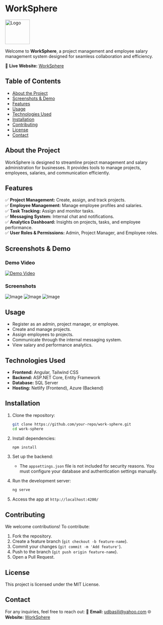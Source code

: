 # WorkSphere

<img src="https://github.com/user-attachments/assets/6e5e6aa1-3197-40ea-88ec-5191c149f96f" alt="Logo" width="80" height="80">

Welcome to **WorkSphere**, a project management and employee salary management system designed for seamless collaboration and efficiency.

🔗 **Live Website:** [WorkSphere](https://work-sphere-app.netlify.app/)

## Table of Contents

- [About the Project](#about-the-project)
- [Screenshots & Demo](#screenshots--demo)
- [Features](#features)
- [Usage](#usage)
- [Technologies Used](#technologies-used)
- [Installation](#installation)
- [Contributing](#contributing)
- [License](#license)
- [Contact](#contact)

## About the Project

WorkSphere is designed to streamline project management and salary administration for businesses. It provides tools to manage projects, employees, salaries, and communication efficiently.

## Features

✅ **Project Management:** Create, assign, and track projects.  
✅ **Employee Management:** Manage employee profiles and salaries.  
✅ **Task Tracking:** Assign and monitor tasks.  
✅ **Messaging System:** Internal chat and notifications.  
✅ **Analytics Dashboard:** Insights on projects, tasks, and employee performance.  
✅ **User Roles & Permissions:** Admin, Project Manager, and Employee roles.  

## Screenshots & Demo

### Demo Video

[![Demo Video](https://github.com/user-attachments/assets/449f7a7b-0814-46af-b414-30b57aa1b93a)](https://github.com/user-attachments/assets/449f7a7b-0814-46af-b414-30b57aa1b93a)

### Screenshots

![Image](https://github.com/user-attachments/assets/108c2f3f-46ba-4562-a459-678609bfd167)
![Image](https://github.com/user-attachments/assets/19bba99c-ae97-4472-8482-40f9839cb57a)
![Image](https://github.com/user-attachments/assets/908c10f4-e7fa-4704-b467-575f149d18a0)

## Usage

- Register as an admin, project manager, or employee.
- Create and manage projects.
- Assign employees to projects.
- Communicate through the internal messaging system.
- View salary and performance analytics.

## Technologies Used

- **Frontend:** Angular, Tailwind CSS  
- **Backend:** ASP.NET Core, Entity Framework  
- **Database:** SQL Server  
- **Hosting:** Netlify (Frontend), Azure (Backend)  

## Installation

1. Clone the repository:

   ```sh
   git clone https://github.com/your-repo/work-sphere.git
   cd work-sphere
   ```

2. Install dependencies:

   ```sh
   npm install
   ```

3. Set up the backend:
   - The `appsettings.json` file is not included for security reasons. You must configure your database and authentication settings manually.

4. Run the development server:

   ```sh
   ng serve
   ```

5. Access the app at `http://localhost:4200/`

## Contributing

We welcome contributions! To contribute:

1. Fork the repository.
2. Create a feature branch (`git checkout -b feature-name`).
3. Commit your changes (`git commit -m 'Add feature'`).
4. Push to the branch (`git push origin feature-name`).
5. Open a Pull Request.

## License

This project is licensed under the MIT License.

## Contact

For any inquiries, feel free to reach out:
📧 **Email:** <udbasili@yahoo.com>
🌐 **Website:** [WorkSphere](https://work-sphere-app.netlify.app/)  
